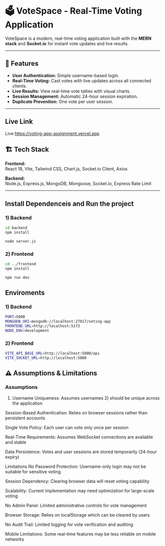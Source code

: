 # 🗳️ VoteSpace - Real-Time Voting Application

VoteSpace is a modern, real-time voting application built with the **MERN stack** and **Socket.io** for instant vote updates and live results.

---

## 🚀 Features

- **User Authentication:** Simple username-based login.
- **Real-Time Voting:** Cast votes with live updates across all connected clients.
- **Live Results:** View real-time vote tallies with visual charts.
- **Session Management:** Automatic 24-hour session expiration.
- **Duplicate Prevention:** One vote per user session.

---

## Live Link
Live https://voting-app-assignment.vercel.app

## 🏗️ Tech Stack

**Frontend:**  
React 18, Vite, Tailwind CSS, Chart.js, Socket.io Client, Axios  

**Backend:**  
Node.js, Express.js, MongoDB, Mongoose, Socket.io, Express Rate Limit  

---

## Install Dependenceis and Run the project
### 1) Backend
```bash
cd backend
npm install

node server.js
```
### 2) Frontend
```bash
cd ../frontend
npm install

npm run dev
```

## Enviroments
### 1) Backend
```bash
PORT=5000
MONGODB_URI=mongodb://localhost:27017/voting-app
FRONTEND_URL=http://localhost:5173
NODE_ENV=development
```

### 2) Frontend
```bash
VITE_API_BASE_URL=http://localhost:5000/api
VITE_SOCKET_URL=http://localhost:5000
```


## ⚠️ Assumptions & Limitations
### Assumptions
1) Username Uniqueness: Assumes usernames 2) should be unique across the application

Session-Based Authentication: Relies on browser sessions rather than persistent accounts

Single Vote Policy: Each user can vote only once per session

Real-Time Requirements: Assumes WebSocket connections are available and stable

Data Persistence: Votes and user sessions are stored temporarily (24-hour expiry)

Limitations
No Password Protection: Username-only login may not be suitable for sensitive voting

Session Dependency: Clearing browser data will reset voting capability

Scalability: Current implementation may need optimization for large-scale voting

No Admin Panel: Limited administrative controls for vote management

Browser Storage: Relies on localStorage which can be cleared by users

No Audit Trail: Limited logging for vote verification and auditing

Mobile Limitations: Some real-time features may be less reliable on mobile networks